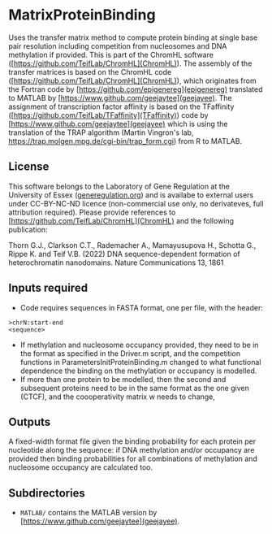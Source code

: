 # MatrixProteinBinding
Uses the transfer matrix method to compute protein binding at single base pair resolution including competition from nucleosomes and DNA methylation if provided. This is part of the ChromHL software ([https://github.com/TeifLab/ChromHL](ChromHL)). The assembly of the transfer matrices is based on the ChromHL code ([https://github.com/TeifLab/ChromHL](ChromHL)), which originates from the Fortran code by [https://github.com/epigenereg](epigenereg) translated to MATLAB by [https://www.github.com/geejaytee](geejayee). The assignment of transcription factor affinity is based on the TFaffinity ([https://github.com/TeifLab/TFaffinity](TFaffinity)) code by [https://www.github.com/geejaytee](geejayee) which is using the translation of the TRAP algorithm (Martin Vingron's lab, https://trap.molgen.mpg.de/cgi-bin/trap_form.cgi) from R to MATLAB.

## License
This software belongs to the Laboratory of Gene Regulation at the University of Essex ([generegulation.org](generegulation.org)) and is availabe to external users under CC-BY-NC-ND licence (non-commercial use only, no derivateves, full attribution required). Please provide references to [https://github.com/TeifLab/ChromHL](ChromHL) and the following publication:

Thorn G.J., Clarkson C.T., Rademacher A., Mamayusupova H., Schotta G., Rippe K. and Teif V.B. (2022) DNA sequence-dependent formation of heterochromatin nanodomains. Nature Communications 13, 1861

## Inputs required
- Code requires sequences in FASTA format, one per file, with the header:
````
>chrN:start-end
<sequence>
````
- If methylation and nucleosome occupancy provided, they need to be in the format as specified in the Driver.m script, and the competition functions in ParametersInitProteinBinding.m changed to what functional dependence the binding on the methylation or occupancy is modelled.
- If more than one protein to be modelled, then the second and subsequent proteins need to be in the same format as the one given (CTCF), and the coooperativity matrix w needs to change,


## Outputs
A fixed-width format file given the binding probability for each protein per nucleotide along the sequence: if DNA methylation and/or occupancy are provided then binding probabilities for all combinations of methylation and nucleosome occupancy are calculated too.

## Subdirectories
- ```MATLAB/``` contains the  MATLAB version by [https://www.github.com/geejaytee](geejayee).
